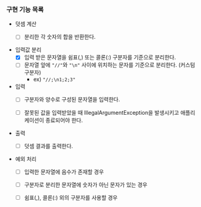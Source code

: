 ### 구현 기능 목록

- 덧셈 계산
    - [ ] 분리한 각 숫자의 합을 반환한다.


- 입력값 분리
    - [x] 입력 받은 문자열을 쉼표(,) 또는 콜론(:) 구분자를 기준으로 분리한다.
    - [ ] 문자열 앞에 ``"//"``와 ``"\n"`` 사이에 위치하는 문자를 기준으로 분리한다. (커스텀 구분자)
        - ex) ``"//;\n1;2;3"``


- 입력
    - [ ] 구분자와 양수로 구성된 문자열을 입력한다.
    - [ ] 잘못된 값을 입력받았을 때 IllegalArgumentException을 발생시키고 애플리케이션이 종료되어야 한다.


- 출력
    - [ ] 덧셈 결과를 출력한다.


- 예외 처리
    - [ ] 입력한 문자열에 음수가 존재할 경우
    - [ ] 구분자로 분리한 문자열에 숫자가 아닌 문자가 있는 경우
    - [ ] 쉼표(,), 콜론(:) 외의 구분자를 사용할 경우



 